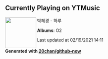 ## Currently Playing on YTMusic

[<img align="left" width="100" src="https://lh3.googleusercontent.com/lc7y4G97yp0UKg2e5n71TItnWLjzjsWHSIxyfhKHRNxuLjYB5t7P59cYluzBoK0lrObT2pEnXI8qA6Te">](https://music.youtube.com/channel/UCe8pLEl_Uzxw1w2pOW9RP1w)

박혜경 - 하루

**Albums**: O2

Last updated at 02/19/2021 14:11

#### Generated with [20chan/github-now](https://github.com/20chan/github-now)


<!--
**20chan/20chan** is a ✨ _special_ ✨ repository because its `README.md` (this file) appears on your GitHub profile.

Here are some ideas to get you started:

- 🔭 I’m currently working on ...
- 🌱 I’m currently learning ...
- 👯 I’m looking to collaborate on ...
- 🤔 I’m looking for help with ...
- 💬 Ask me about ...
- 📫 How to reach me: ...
- 😄 Pronouns: ...
- ⚡ Fun fact: ...
-->
